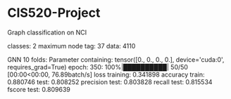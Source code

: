 # CIS520-Project
Graph classification on NCI

classes: 2 
maximum node tag: 37
data: 4110

GNN 10 folds: 
Parameter containing:
tensor([0., 0., 0., 0.], device='cuda:0', requires_grad=True)
epoch: 350: 100%|██████████| 50/50 [00:00<00:00, 76.89batch/s]
loss training: 0.341898
accuracy train: 0.880746 test: 0.808252
precision test: 0.803828
recall test: 0.815534
fscore test: 0.809639

